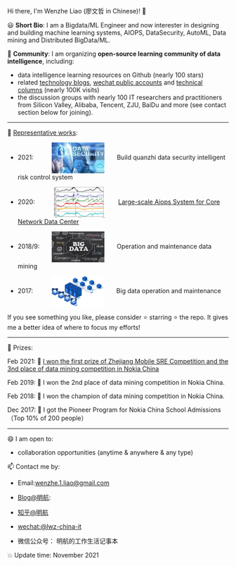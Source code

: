 Hi there, I'm Wenzhe Liao (廖文哲 in Chinese)! 👋

😃 **Short Bio**: I am a Bigdata/ML Engineer and now interester in designing and building machine learning systems, AIOPS, DataSecurity, AutoML, Data mining and Distributed BigData/ML.

👬 **Community**: I am organizing **open-source learning community of data intelligence**, including:
- data intelligence learning resources on Github (nearly 100 stars)
- related [technology blogs](https://blog.csdn.net/Liao_Wenzhe), [wechat public accounts](https://www.zhihu.com/people/liao-wen-zhe-55/pins) and [technical columns](https://www.zhihu.com/people/liao-wen-zhe-55/columns) (nearly 100K visits)
- the discussion groups with nearly 100  IT researchers and practitioners from Silicon Valley, Alibaba, Tencent, ZJU, BaiDu and more (see contact section below for joining).

----
:star2: [Representative works](https://github.com/LiaoWenzhe/BigdataAi):
* 2021:&emsp;&emsp;&emsp;<img width="120" height="70" align=center src="https://github.com/LiaoWenzhe/LiaoWenzhe/blob/main/images/dataSecurity.jfif"/>&emsp;&emsp;Build quanzhi data security intelligent risk control system

* 2020:&emsp;&emsp;&emsp;<img width="120" height="70" align=center src="https://github.com/LiaoWenzhe/LiaoWenzhe/blob/main/images/38a009b5c01af6f88e1210a6b4a469d.png"/>&emsp;&emsp;[Large-scale Aiops System for Core Network Data Center](https://zhuanlan.zhihu.com/p/466955597)

* 2018/9:&emsp;&emsp;<img width="120" height="70" align=center src="https://github.com/LiaoWenzhe/LiaoWenzhe/blob/main/images/BigData-1.jpg"/>&emsp;&emsp;Operation and maintenance data mining

* 2017:&emsp;&emsp;&emsp;<img width="120" height="70" align=center src="https://github.com/LiaoWenzhe/LiaoWenzhe/blob/main/images/14291549-90dfa4b60e721577.gif"/>&emsp;&emsp;Big data operation and maintenance

If you see something you like, please consider :star: starring :star: the repo. It gives me a better idea of where to focus my efforts!

----

💬 Prizes:

Feb 2021: 🎉 [I won the first prize of Zhejiang Mobile SRE Competition and  the 3nd place of data mining competition in Nokia China](https://mp.weixin.qq.com/s/rNfTsBwkObugx2lmubY6Zw)

Feb 2019: 🎉 I won the 2nd place of data mining competition in Nokia China.

Feb 2018: 🎉 I won the champion of data mining competition in Nokia China.

Dec 2017: 🎉 I got the Pioneer Program for Nokia China School Admissions（Top 10% of 200 people）

----

😄 I am open to:

* collaboration opportunities (anytime & anywhere & any type)


📫 Contact me by:

* Email:wenzhe.1.liao@gmail.com

* [Blog@明航](https://blog.csdn.net/Liao_Wenzhe):

* [知乎@明航](https://www.zhihu.com/people/liao-wen-zhe-55/)

* [wechat:@lwz-china-it](https://www.zhihu.com/people/liao-wen-zhe-55/pins)
* 微信公众号： 明航的工作生活记事本

:boom: Update time: November 2021
